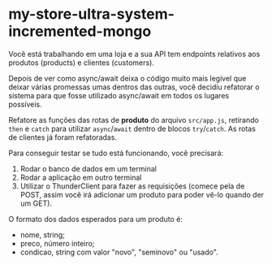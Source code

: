 # my-store-ultra-system-incremented-mongo

Você está trabalhando em uma loja e a sua API tem endpoints relativos aos produtos (products) e clientes (customers).

Depois de ver como async/await deixa o código muito mais legível que deixar várias promessas umas dentros das outras, você decidiu refatorar o sistema para que fosse utilizado async/await em todos os lugares possíveis.

Refatore as funções das rotas de **produto** do arquivo `src/app.js`, retirando `then` e `catch` para utilizar `async`/`await` dentro de blocos `try`/`catch`. As rotas de clientes já foram refatoradas.

Para conseguir testar se tudo está funcionando, você precisará:
1. Rodar o banco de dados em um terminal
2. Rodar a aplicação em outro terminal
3. Utilizar o ThunderClient para fazer as requisições (comece pela de POST, assim você irá adicionar um produto para poder vê-lo quando der um GET).

O formato dos dados esperados para um produto é:
- nome, string;
- preco, número inteiro;
- condicao, string com valor "novo", "seminovo" ou "usado".
